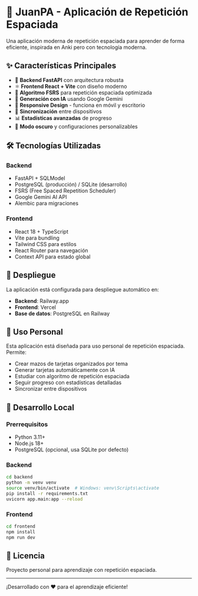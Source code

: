 # 🧠 JuanPA - Aplicación de Repetición Espaciada

Una aplicación moderna de repetición espaciada para aprender de forma eficiente, inspirada en Anki pero con tecnología moderna.

## ✨ Características Principales

- 🚀 **Backend FastAPI** con arquitectura robusta
- ⚛️ **Frontend React + Vite** con diseño moderno  
- 🧠 **Algoritmo FSRS** para repetición espaciada optimizada
- 🤖 **Generación con IA** usando Google Gemini
- 📱 **Responsive Design** - funciona en móvil y escritorio
- 🔄 **Sincronización** entre dispositivos
- 📊 **Estadísticas avanzadas** de progreso
- 🌙 **Modo oscuro** y configuraciones personalizables

## 🛠️ Tecnologías Utilizadas

### Backend
- FastAPI + SQLModel
- PostgreSQL (producción) / SQLite (desarrollo)
- FSRS (Free Spaced Repetition Scheduler)
- Google Gemini AI API
- Alembic para migraciones

### Frontend  
- React 18 + TypeScript
- Vite para bundling
- Tailwind CSS para estilos
- React Router para navegación
- Context API para estado global

## 🚀 Despliegue

La aplicación está configurada para despliegue automático en:
- **Backend**: Railway.app
- **Frontend**: Vercel
- **Base de datos**: PostgreSQL en Railway

## 📱 Uso Personal

Esta aplicación está diseñada para uso personal de repetición espaciada. Permite:

- Crear mazos de tarjetas organizados por tema
- Generar tarjetas automáticamente con IA
- Estudiar con algoritmo de repetición espaciada
- Seguir progreso con estadísticas detalladas
- Sincronizar entre dispositivos

## 🔧 Desarrollo Local

### Prerrequisitos
- Python 3.11+
- Node.js 18+
- PostgreSQL (opcional, usa SQLite por defecto)

### Backend
```bash
cd backend
python -m venv venv
source venv/bin/activate  # Windows: venv\Scripts\activate
pip install -r requirements.txt
uvicorn app.main:app --reload
```

### Frontend
```bash
cd frontend
npm install
npm run dev
```

## 📄 Licencia

Proyecto personal para aprendizaje con repetición espaciada.

---

¡Desarrollado con ❤️ para el aprendizaje eficiente! 